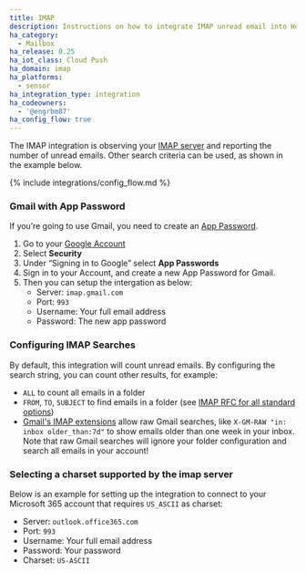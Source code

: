 ```yaml
---
title: IMAP
description: Instructions on how to integrate IMAP unread email into Home Assistant.
ha_category:
  - Mailbox
ha_release: 0.25
ha_iot_class: Cloud Push
ha_domain: imap
ha_platforms:
  - sensor
ha_integration_type: integration
ha_codeowners:
  - '@engrbm87'
ha_config_flow: true
---
```


The IMAP integration is observing your [IMAP server](https://en.wikipedia.org/wiki/Internet_Message_Access_Protocol) and reporting the number of unread emails. Other search criteria can be used, as shown in the example below.

{% include integrations/config_flow.md %}

### Gmail with App Password

If you’re going to use Gmail, you need to create an [App Password](https://support.google.com/mail/answer/185833).

1. Go to your [Google Account](https://myaccount.google.com/)
2. Select **Security**
3. Under “Signing in to Google” select **App Passwords**
4. Sign in to your Account, and create a new App Password for Gmail.
5. Then you can setup the intergation as below:
    - Server: `imap.gmail.com`
    - Port: `993`
    - Username: Your full email address
    - Password: The new app password

### Configuring IMAP Searches

By default, this integration will count unread emails. By configuring the search string, you can count other results, for example:

* `ALL` to count all emails in a folder
* `FROM`, `TO`, `SUBJECT` to find emails in a folder (see [IMAP RFC for all standard options](https://tools.ietf.org/html/rfc3501#section-6.4.4))
* [Gmail's IMAP extensions](https://developers.google.com/gmail/imap/imap-extensions) allow raw Gmail searches, like `X-GM-RAW "in: inbox older_than:7d"` to show emails older than one week in your inbox. Note that raw Gmail searches will ignore your folder configuration and search all emails in your account!

### Selecting a charset supported by the imap server

Below is an example for setting up the integration to connect to your Microsoft 365 account that requires `US_ASCII` as charset:
  - Server: `outlook.office365.com`
  - Port: `993`
  - Username: Your full email address
  - Password: Your password
  - Charset: `US-ASCII`
